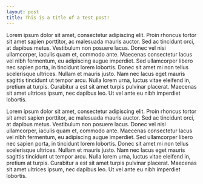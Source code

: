 ```yaml
---
layout: post
title: This is a title of a test post!
---
```


Lorem ipsum dolor sit amet, consectetur adipiscing elit. Proin rhoncus tortor sit amet sapien porttitor, ac malesuada mauris auctor. Sed ac tincidunt orci, at dapibus metus. Vestibulum non posuere lacus. Donec vel nisi ullamcorper, iaculis quam et, commodo ante. Maecenas consectetur lacus vel nibh fermentum, eu adipiscing augue imperdiet. Sed ullamcorper libero nec sapien porta, in tincidunt lorem lobortis. Donec sit amet mi non tellus scelerisque ultrices. Nullam et mauris justo. Nam nec lacus eget mauris sagittis tincidunt ut tempor arcu. Nulla lorem urna, luctus vitae eleifend in, pretium at turpis. Curabitur a est sit amet turpis pulvinar placerat. Maecenas sit amet ultrices ipsum, nec dapibus leo. Ut vel ante eu nibh imperdiet lobortis.

Lorem ipsum dolor sit amet, consectetur adipiscing elit. Proin rhoncus tortor sit amet sapien porttitor, ac malesuada mauris auctor. Sed ac tincidunt orci, at dapibus metus. Vestibulum non posuere lacus. Donec vel nisi ullamcorper, iaculis quam et, commodo ante. Maecenas consectetur lacus vel nibh fermentum, eu adipiscing augue imperdiet. Sed ullamcorper libero nec sapien porta, in tincidunt lorem lobortis. Donec sit amet mi non tellus scelerisque ultrices. Nullam et mauris justo. Nam nec lacus eget mauris sagittis tincidunt ut tempor arcu. Nulla lorem urna, luctus vitae eleifend in, pretium at turpis. Curabitur a est sit amet turpis pulvinar placerat. Maecenas sit amet ultrices ipsum, nec dapibus leo. Ut vel ante eu nibh imperdiet lobortis.